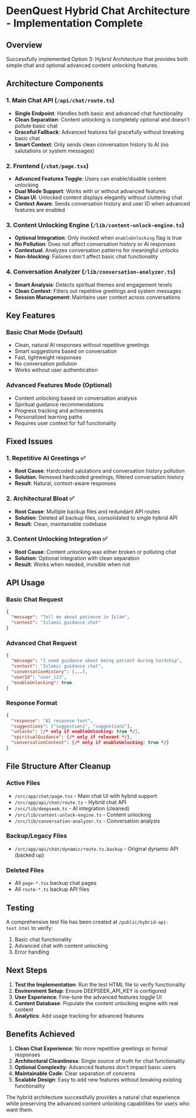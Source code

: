 # DeenQuest Hybrid Chat Architecture - Implementation Complete

## Overview
Successfully implemented Option 3: Hybrid Architecture that provides both simple chat and optional advanced content unlocking features.

## Architecture Components

### 1. Main Chat API (`/api/chat/route.ts`)
- **Single Endpoint**: Handles both basic and advanced chat functionality
- **Clean Separation**: Content unlocking is completely optional and doesn't pollute basic chat
- **Graceful Fallback**: Advanced features fail gracefully without breaking basic chat
- **Smart Context**: Only sends clean conversation history to AI (no salutations or system messages)

### 2. Frontend (`/chat/page.tsx`)
- **Advanced Features Toggle**: Users can enable/disable content unlocking
- **Dual Mode Support**: Works with or without advanced features
- **Clean UI**: Unlocked content displays elegantly without cluttering chat
- **Context Aware**: Sends conversation history and user ID when advanced features are enabled

### 3. Content Unlocking Engine (`/lib/content-unlock-engine.ts`)
- **Optional Integration**: Only invoked when `enableUnlocking` flag is true
- **No Pollution**: Does not affect conversation history or AI responses
- **Contextual**: Analyzes conversation patterns for meaningful unlocks
- **Non-blocking**: Failures don't affect basic chat functionality

### 4. Conversation Analyzer (`/lib/conversation-analyzer.ts`)
- **Smart Analysis**: Detects spiritual themes and engagement levels
- **Clean Context**: Filters out repetitive greetings and system messages
- **Session Management**: Maintains user context across conversations

## Key Features

### Basic Chat Mode (Default)
- Clean, natural AI responses without repetitive greetings
- Smart suggestions based on conversation
- Fast, lightweight responses
- No conversation pollution
- Works without user authentication

### Advanced Features Mode (Optional)
- Content unlocking based on conversation analysis
- Spiritual guidance recommendations
- Progress tracking and achievements
- Personalized learning paths
- Requires user context for full functionality

## Fixed Issues

### 1. Repetitive AI Greetings ✅
- **Root Cause**: Hardcoded salutations and conversation history pollution
- **Solution**: Removed hardcoded greetings, filtered conversation history
- **Result**: Natural, context-aware responses

### 2. Architectural Bloat ✅
- **Root Cause**: Multiple backup files and redundant API routes
- **Solution**: Deleted all backup files, consolidated to single hybrid API
- **Result**: Clean, maintainable codebase

### 3. Content Unlocking Integration ✅
- **Root Cause**: Content unlocking was either broken or polluting chat
- **Solution**: Optional integration with clean separation
- **Result**: Works when needed, invisible when not

## API Usage

### Basic Chat Request
```json
{
  "message": "Tell me about patience in Islam",
  "context": "Islamic guidance chat"
}
```

### Advanced Chat Request
```json
{
  "message": "I need guidance about being patient during hardship",
  "context": "Islamic guidance chat",
  "conversationHistory": [...],
  "userId": "user_123",
  "enableUnlocking": true
}
```

### Response Format
```json
{
  "response": "AI response text",
  "suggestions": ["suggestion1", "suggestion2"],
  "unlocks": [/* only if enableUnlocking: true */],
  "spiritualGuidance": {/* only if relevant */},
  "conversationContext": {/* only if enableUnlocking: true */}
}
```

## File Structure After Cleanup

### Active Files
- `/src/app/chat/page.tsx` - Main chat UI with hybrid support
- `/src/app/api/chat/route.ts` - Hybrid chat API
- `/src/lib/deepseek.ts` - AI integration (cleaned)
- `/src/lib/content-unlock-engine.ts` - Content unlocking
- `/src/lib/conversation-analyzer.ts` - Conversation analysis

### Backup/Legacy Files
- `/src/app/api/chat/dynamic/route.ts.backup` - Original dynamic API (backed up)

### Deleted Files
- All `page-*.tsx` backup chat pages
- All `route-*.ts` backup API files

## Testing

A comprehensive test file has been created at `/public/hybrid-api-test.html` to verify:
1. Basic chat functionality
2. Advanced chat with content unlocking
3. Error handling

## Next Steps

1. **Test the Implementation**: Run the test HTML file to verify functionality
2. **Environment Setup**: Ensure DEEPSEEK_API_KEY is configured
3. **User Experience**: Fine-tune the advanced features toggle UI
4. **Content Database**: Populate the content unlocking engine with real content
5. **Analytics**: Add usage tracking for advanced features

## Benefits Achieved

1. **Clean Chat Experience**: No more repetitive greetings or formal responses
2. **Architectural Cleanliness**: Single source of truth for chat functionality
3. **Optional Complexity**: Advanced features don't impact basic users
4. **Maintainable Code**: Clear separation of concerns
5. **Scalable Design**: Easy to add new features without breaking existing functionality

The hybrid architecture successfully provides a natural chat experience while preserving the advanced content unlocking capabilities for users who want them.
